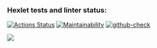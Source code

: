 ### Hexlet tests and linter status:
[![Actions Status](https://github.com/hexletart/frontend-project-lvl1/workflows/hexlet-check/badge.svg)](https://github.com/hexletart/frontend-project-lvl1/actions)
[![Maintainability](https://api.codeclimate.com/v1/badges/a99a88d28ad37a79dbf6/maintainability)](https://codeclimate.com/github/codeclimate/codeclimate/maintainability)
[![github-check](https://github.com/hexletart/frontend-project-lvl1/workflows/github-check/badge.svg)](https://github.com/hexletart/frontend-project-lvl1/actions)

<a href="https://asciinema.org/a/k3BzF7PaID32D0V4ZkOoKRiqQ" target="_blank"><img src="https://asciinema.org/a/k3BzF7PaID32D0V4ZkOoKRiqQ.svg" /></a>